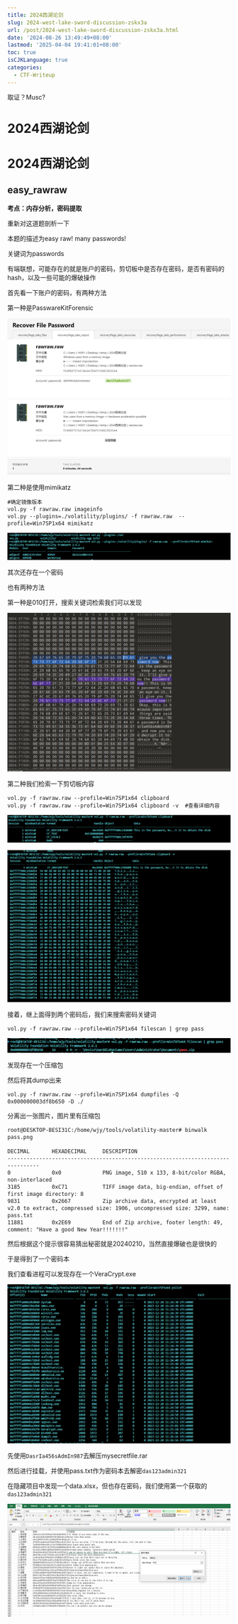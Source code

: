```yaml
---
title: 2024西湖论剑
slug: 2024-west-lake-sword-discussion-zskx3a
url: /post/2024-west-lake-sword-discussion-zskx3a.html
date: '2024-08-26 13:49:49+08:00'
lastmod: '2025-04-04 19:41:01+08:00'
toc: true
isCJKLanguage: true
categories:
  - CTF-Writeup
---
```

取证？Musc?
<!--more-->
# 2024西湖论剑

# 2024西湖论剑

## easy\_rawraw

**考点：内存分析，密码提取**

重新对这道题剖析一下

本题的描述为easy raw! many passwords!

关键词为passwords

有端联想，可能存在的就是账户的密码，剪切板中是否存在密码，是否有密码的hash，以及一些可能的爆破操作

首先看一下账户的密码，有两种方法

第一种是PasswareKitForensic

​![Zgcjdf7PslzYxia](https://raw.githubusercontent.com/Wh1teJ0ker/PicGo/main/Pic/net-img-Zgcjdf7PslzYxia-20240826135201-p5rrfxi.png)​

第二种是使用mimikatz

```plain
#确定镜像版本
vol.py -f rawraw.raw imageinfo
vol.py --plugins=./volatility/plugins/ -f rawraw.raw  --profile=Win7SP1x64 mimikatz
```

​![bMwQquC2hcr5iax](https://raw.githubusercontent.com/Wh1teJ0ker/PicGo/main/Pic/net-img-bMwQquC2hcr5iax-20240826135201-5c5x2ww.png)​

其次还存在一个密码

也有两种方法

第一种是010打开，搜索关键词检索我们可以发现

​![aCFMNyxAcOGQep7](https://raw.githubusercontent.com/Wh1teJ0ker/PicGo/main/Pic/net-img-aCFMNyxAcOGQep7-20240826135201-gh381a1.png)​

第二种我们检索一下剪切板内容

```plain
vol.py -f rawraw.raw --profile=Win7SP1x64 clipboard
vol.py -f rawraw.raw --profile=Win7SP1x64 clipboard -v  #查看详细内容
```

​![FdwmvIgG2kbYhio](https://raw.githubusercontent.com/Wh1teJ0ker/PicGo/main/Pic/net-img-FdwmvIgG2kbYhio-20240826135202-yhtoqzg.png)​

​![MJdNU1CocaFPOxS](https://raw.githubusercontent.com/Wh1teJ0ker/PicGo/main/Pic/net-img-MJdNU1CocaFPOxS-20240826135203-oo2a2uc.png)​

接着，继上面得到两个密码后，我们来搜索密码关键词

```plain
vol.py -f rawraw.raw --profile=Win7SP1x64 filescan | grep pass
```

​![TY7WsbnJz6Lli1C](https://raw.githubusercontent.com/Wh1teJ0ker/PicGo/main/Pic/net-img-TY7WsbnJz6Lli1C-20240826135203-hqlcfwh.png)​

发现存在一个压缩包

然后将其dump出来

```plain
vol.py -f rawraw.raw --profile=Win7SP1x64 dumpfiles -Q 0x000000003df8b650 -D ./
```

分离出一张图片，图片里有压缩包

```plain
root@DESKTOP-BESI31C:/home/wjy/tools/volatility-master# binwalk pass.png 

DECIMAL       HEXADECIMAL     DESCRIPTION
--------------------------------------------------------------------------------
0             0x0             PNG image, 510 x 133, 8-bit/color RGBA, non-interlaced
3185          0xC71           TIFF image data, big-endian, offset of first image directory: 8
9831          0x2667          Zip archive data, encrypted at least v2.0 to extract, compressed size: 1906, uncompressed size: 3299, name: pass.txt
11881         0x2E69          End of Zip archive, footer length: 49, comment: "Have a good New Year!!!!!!!"
```

然后根据这个提示很容易猜出秘密就是20240210，当然直接爆破也是很快的

于是得到了一个密码本

我们查看进程可以发现存在一个VeraCrypt.exe

​![5XBzJ2vFIbu73ZD](https://raw.githubusercontent.com/Wh1teJ0ker/PicGo/main/Pic/net-img-5XBzJ2vFIbu73ZD-20240826135204-089nc2n.png)​

先使用`DasrIa456sAdmIn987`​去解压mysecretfile.rar

然后进行挂载，并使用pass.txt作为密码本去解密`das123admin321`​

在隐藏项目中发现一个data.xlsx，但也存在密码，我们使用第一个获取的`das123admin321`​

​![tfXjoNUalyiwS64](https://raw.githubusercontent.com/Wh1teJ0ker/PicGo/main/Pic/net-img-tfXjoNUalyiwS64-20240826135204-m53w6e5.png)​

‍
